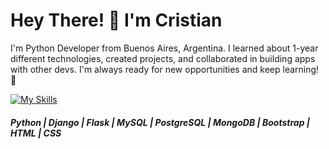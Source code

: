 <h1 align="left">Hey There! 👋 I'm Cristian</h1>
<p align="left">I'm Python Developer from Buenos Aires, Argentina. I learned about 1-year different technologies, created projects, and collaborated in building apps with other devs. I'm always ready for new opportunities and keep learning! 🚀
</p>

[![My Skills](https://skillicons.dev/icons?i=py,django,flask,mysql,postgres,mongodb,bootstrap,html,css)](https://skillicons.dev)
<h5 align="left"> Python | Django | Flask | MySQL | PostgreSQL | MongoDB | Bootstrap | HTML | CSS </h5>
